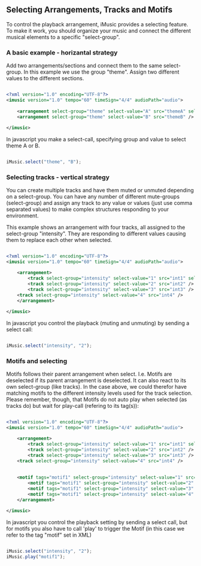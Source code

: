 ## Selecting Arrangements, Tracks and Motifs

To control the playback arrangement, iMusic provides a selecting feature. To make it work, you should organize your music and connect the different musical elements to a specific "select-group".

### A basic example - horizantal strategy
Add two arrangements/sections and connect them to the same select-group. In this example we use the group "theme". Assign two different values to the different sections.

```XML

<?xml version="1.0" encoding="UTF-8"?>
<imusic version="1.0" tempo="60" timeSign="4/4" audioPath="audio">
	
    <arrangement select-group="theme" select-value="A" src="themeA" selected="true" />
    <arrangement select-group="theme" select-value="B" src="themeB" />		
	
</imusic>

```

In javascript you make a select-call, specifying group and value to select theme A or B.

```javascript

iMusic.select("theme", "B");

```


### Selecting tracks - vertical strategy
You can create multiple tracks and have them muted or unmuted depending on a select-group. You can have any number of different mute-groups (select-group) and assign any track to any value or values (just use comma separated values) to make complex structures responding to your environment.

This example shows an arrangement with four tracks, all assigned to the select-group "intensity". They are responding to different values causing them to replace each other when selected.

```XML

<?xml version="1.0" encoding="UTF-8"?>
<imusic version="1.0" tempo="60" timeSign="4/4" audioPath="audio">

    <arrangement>
        <track select-group="intensity" select-value="1" src="int1" selected="true" />
        <track select-group="intensity" select-value="2" src="int2" />
        <track select-group="intensity" select-value="3" src="int3" />
	<track select-group="intensity" select-value="4" src="int4" />	
    </arrangement>
  
</imusic>

```

In javascript you control the playback (muting and unmuting) by sending a select call:

```javascript

iMusic.select("intensity", "2");

```

### Motifs and selecting
Motifs follows their parent arrangement when select. I.e. Motifs are deselected if its parent arrangement is deselected. It can also react to its own select-group (like tracks). In the case above, we could therefor have matching motifs to the different intensity levels used for the track selection. Please remember, though, that Motifs do not auto play when selected (as tracks do) but wait for play-call (refering to its tag(s)):

```XML

<?xml version="1.0" encoding="UTF-8"?>
<imusic version="1.0" tempo="60" timeSign="4/4" audioPath="audio">

    <arrangement>
        <track select-group="intensity" select-value="1" src="int1" selected="true" />
        <track select-group="intensity" select-value="2" src="int2" />
        <track select-group="intensity" select-value="3" src="int3" />
	<track select-group="intensity" select-value="4" src="int4" />	
	    
	    
	<motif tags="motif1" select-group="intensity" select-value="1" src="motif1_1" />
        <motif tags="motif1" select-group="intensity" select-value="2" src="motif1_2" />
        <motif tags="motif1" select-group="intensity" select-value="3" src="motif1_3" />
        <motif tags="motif1" select-group="intensity" select-value="4" src="motif1_4" />
    </arrangement>
  
</imusic>

```

In javascript you control the playback setting by sending a select call, but for motifs you also have to call 'play' to trigger the Motif (in this case we refer to the tag "motif" set in XML)

```javascript

iMusic.select("intensity", "2");
iMusic.play("motif1");

```
